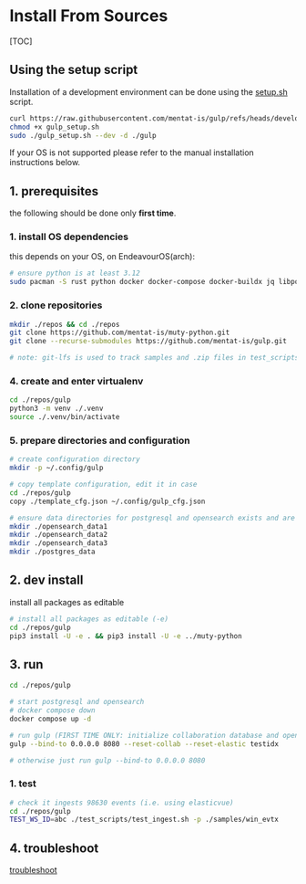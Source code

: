 
# Install From Sources
[TOC]

## Using the setup script
Installation of a development environment can be done using the [setup.sh](https://github.com/mentat-is/gulp/blob/develop/setup.sh) script.
```bash
curl https://raw.githubusercontent.com/mentat-is/gulp/refs/heads/develop/setup.sh -o gulp_setup.sh
chmod +x gulp_setup.sh
sudo ./gulp_setup.sh --dev -d ./gulp
```

If your OS is not supported please refer to the manual installation instructions below.

## 1. prerequisites

the following should be done only **first time**.

### 1. install OS dependencies

this depends on your OS, on EndeavourOS(arch):

~~~bash
# ensure python is at least 3.12
sudo pacman -S rust python docker docker-compose docker-buildx jq libpqxx git-lfs
~~~

### 2. clone repositories

~~~bash
mkdir ./repos && cd ./repos
git clone https://github.com/mentat-is/muty-python.git
git clone --recurse-submodules https://github.com/mentat-is/gulp.git

# note: git-lfs is used to track samples and .zip files in test_scripts

~~~

### 4. create and enter virtualenv

~~~bash
cd ./repos/gulp
python3 -m venv ./.venv
source ./.venv/bin/activate
~~~

### 5. prepare directories and configuration

~~~bash
# create configuration directory
mkdir -p ~/.config/gulp

# copy template configuration, edit it in case
cd ./repos/gulp
copy ./template_cfg.json ~/.config/gulp_cfg.json

# ensure data directories for postgresql and opensearch exists and are owned by the current user (NON ROOT)
mkdir ./opensearch_data1
mkdir ./opensearch_data2
mkdir ./opensearch_data3
mkdir ./postgres_data
~~~

## 2. dev install

install all packages as editable

~~~bash
# install all packages as editable (-e)
cd ./repos/gulp
pip3 install -U -e . && pip3 install -U -e ../muty-python
~~~

## 3. run

~~~bash
cd ./repos/gulp

# start postgresql and opensearch
# docker compose down
docker compose up -d

# run gulp (FIRST TIME ONLY: initialize collaboration database and opensearch index with "--reset-collab --reset-elastic testidx")
gulp --bind-to 0.0.0.0 8080 --reset-collab --reset-elastic testidx

# otherwise just run gulp --bind-to 0.0.0.0 8080
~~~

### 1. test

~~~bash
# check it ingests 98630 events (i.e. using elasticvue)
cd ./repos/gulp
TEST_WS_ID=abc ./test_scripts/test_ingest.sh -p ./samples/win_evtx
~~~

## 4. troubleshoot

[troubleshoot](./Troubleshooting.md)
